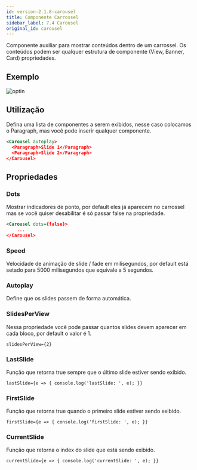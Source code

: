 ```yaml
---
id: version-2.1.8-carousel
title: Componente Carrossel
sidebar_label: 7.4 Carousel
original_id: carousel
---
```



Componente auxiliar para mostrar conteúdos dentro de um carrossel.
Os conteúdos podem ser qualquer estrutura de componente (View, Banner, Card)
propriedades.

## Exemplo

![optin](assets/images_components/v2.0.0/Carousel.png)

## Utilização


Defina uma lista de componentes a serem exibidos, nesse caso colocamos o Paragraph, mas você pode inserir qualquer componente.

```xml harmony
<Carousel autoplay>
  <Paragraph>Slide 1</Paragraph>
  <Paragraph>Slide 2</Paragraph>
</Carousel>
```

## Propriedades

### Dots

Mostrar indicadores de ponto, por default eles já aparecem no carrossel mas se você quiser desabilitar é só passar false na propriedade.

```xml harmony
<Carousel dots={false}>
    ...
</Carousel>
```

### Speed

Velocidade de animação de slide / fade em milisegundos, por default está setado para 5000 milisegundos que equivale a 5 segundos.

### Autoplay

Define que os slides passem de forma automática.

### SlidesPerView

Nessa propriedade você pode passar quantos slides devem aparecer em cada bloco, por default o valor é 1.


```
slidesPerView={2}
```

### LastSlide

Função que retorna true sempre que o último slide estiver sendo exibido.

```
lastSlide={e => { console.log('lastSlide: ', e); }}
```

### FirstSlide

Função que retorna true quando o primeiro slide estiver sendo exibido.

```
firstSlide={e => { console.log('firstSlide: ', e); }}
```

### CurrentSlide

Função que retorna o index do slide que está sendo exibido.

```
currentSlide={e => { console.log('currentSlide: ', e); }}
```
